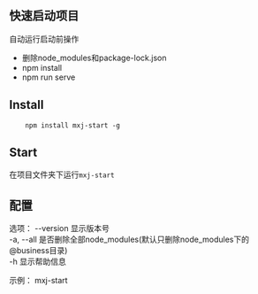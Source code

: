## 快速启动项目

自动运行启动前操作

* 删除node_modules和package-lock.json
* npm install
* npm run serve

## Install
```
    npm install mxj-start -g
```

## Start
在项目文件夹下运行`mxj-start`

## 配置

选项：
  --version    显示版本号                                                 
  -a, --all   是否删除全部node_modules(默认只删除node_modules下的@business目录)                    
  -h           显示帮助信息                

示例：
  mxj-start